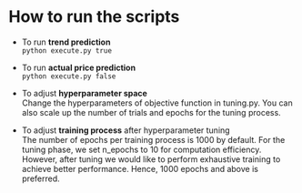 # How to run the scripts
- To run **trend prediction**  
`python execute.py true`

- To run **actual price prediction**  
`python execute.py false`

- To adjust **hyperparameter space**  
Change the hyperparameters of objective function in tuning.py. You can also scale up the number of trials and epochs for the tuning process.

- To adjust **training process** after hyperparameter tuning  
The number of epochs per training process is 1000 by default. For the tuning phase, we set n_epochs to 10 for computation efficiency. However, after tuning we would like to perform exhaustive training to achieve better performance. Hence, 1000 epochs and above is preferred.
